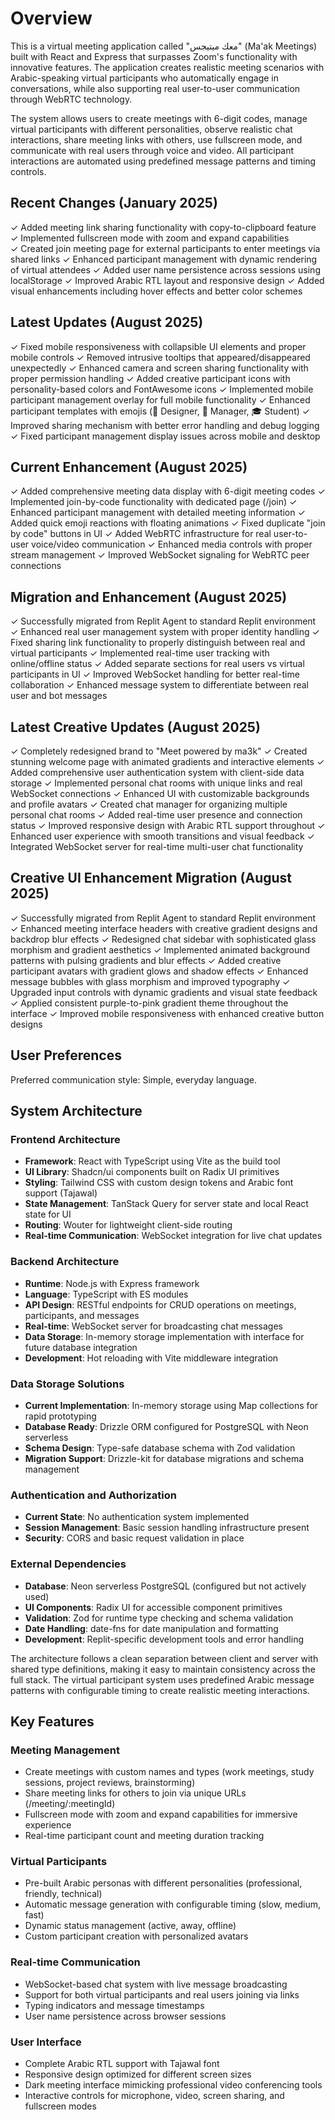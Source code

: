 # Overview

This is a virtual meeting application called "معك ميتيجس" (Ma'ak Meetings) built with React and Express that surpasses Zoom's functionality with innovative features. The application creates realistic meeting scenarios with Arabic-speaking virtual participants who automatically engage in conversations, while also supporting real user-to-user communication through WebRTC technology.

The system allows users to create meetings with 6-digit codes, manage virtual participants with different personalities, observe realistic chat interactions, share meeting links with others, use fullscreen mode, and communicate with real users through voice and video. All participant interactions are automated using predefined message patterns and timing controls.

## Recent Changes (January 2025)

✓ Added meeting link sharing functionality with copy-to-clipboard feature
✓ Implemented fullscreen mode with zoom and expand capabilities  
✓ Created join meeting page for external participants to enter meetings via shared links
✓ Enhanced participant management with dynamic rendering of virtual attendees
✓ Added user name persistence across sessions using localStorage
✓ Improved Arabic RTL layout and responsive design
✓ Added visual enhancements including hover effects and better color schemes

## Latest Updates (August 2025)

✓ Fixed mobile responsiveness with collapsible UI elements and proper mobile controls
✓ Removed intrusive tooltips that appeared/disappeared unexpectedly
✓ Enhanced camera and screen sharing functionality with proper permission handling
✓ Added creative participant icons with personality-based colors and FontAwesome icons
✓ Implemented mobile participant management overlay for full mobile functionality
✓ Enhanced participant templates with emojis (🎨 Designer, 👔 Manager, 🎓 Student)
✓ Improved sharing mechanism with better error handling and debug logging
✓ Fixed participant management display issues across mobile and desktop

## Current Enhancement (August 2025)

✓ Added comprehensive meeting data display with 6-digit meeting codes
✓ Implemented join-by-code functionality with dedicated page (/join)
✓ Enhanced participant management with detailed meeting information
✓ Added quick emoji reactions with floating animations
✓ Fixed duplicate "join by code" buttons in UI
✓ Added WebRTC infrastructure for real user-to-user voice/video communication
✓ Enhanced media controls with proper stream management
✓ Improved WebSocket signaling for WebRTC peer connections

## Migration and Enhancement (August 2025)

✓ Successfully migrated from Replit Agent to standard Replit environment
✓ Enhanced real user management system with proper identity handling
✓ Fixed sharing link functionality to properly distinguish between real and virtual participants
✓ Implemented real-time user tracking with online/offline status
✓ Added separate sections for real users vs virtual participants in UI
✓ Improved WebSocket handling for better real-time collaboration
✓ Enhanced message system to differentiate between real user and bot messages

## Latest Creative Updates (August 2025)

✓ Completely redesigned brand to "Meet powered by ma3k" 
✓ Created stunning welcome page with animated gradients and interactive elements
✓ Added comprehensive user authentication system with client-side data storage
✓ Implemented personal chat rooms with unique links and real WebSocket connections
✓ Enhanced UI with customizable backgrounds and profile avatars
✓ Created chat manager for organizing multiple personal chat rooms
✓ Added real-time user presence and connection status
✓ Improved responsive design with Arabic RTL support throughout
✓ Enhanced user experience with smooth transitions and visual feedback
✓ Integrated WebSocket server for real-time multi-user chat functionality

## Creative UI Enhancement Migration (August 2025)

✓ Successfully migrated from Replit Agent to standard Replit environment
✓ Enhanced meeting interface headers with creative gradient designs and backdrop blur effects
✓ Redesigned chat sidebar with sophisticated glass morphism and gradient aesthetics
✓ Implemented animated background patterns with pulsing gradients and blur effects
✓ Added creative participant avatars with gradient glows and shadow effects
✓ Enhanced message bubbles with glass morphism and improved typography
✓ Upgraded input controls with dynamic gradients and visual state feedback
✓ Applied consistent purple-to-pink gradient theme throughout the interface
✓ Improved mobile responsiveness with enhanced creative button designs

## User Preferences

Preferred communication style: Simple, everyday language.

## System Architecture

### Frontend Architecture
- **Framework**: React with TypeScript using Vite as the build tool
- **UI Library**: Shadcn/ui components built on Radix UI primitives
- **Styling**: Tailwind CSS with custom design tokens and Arabic font support (Tajawal)
- **State Management**: TanStack Query for server state and local React state for UI
- **Routing**: Wouter for lightweight client-side routing
- **Real-time Communication**: WebSocket integration for live chat updates

### Backend Architecture
- **Runtime**: Node.js with Express framework
- **Language**: TypeScript with ES modules
- **API Design**: RESTful endpoints for CRUD operations on meetings, participants, and messages
- **Real-time**: WebSocket server for broadcasting chat messages
- **Data Storage**: In-memory storage implementation with interface for future database integration
- **Development**: Hot reloading with Vite middleware integration

### Data Storage Solutions
- **Current Implementation**: In-memory storage using Map collections for rapid prototyping
- **Database Ready**: Drizzle ORM configured for PostgreSQL with Neon serverless
- **Schema Design**: Type-safe database schema with Zod validation
- **Migration Support**: Drizzle-kit for database migrations and schema management

### Authentication and Authorization
- **Current State**: No authentication system implemented
- **Session Management**: Basic session handling infrastructure present
- **Security**: CORS and basic request validation in place

### External Dependencies
- **Database**: Neon serverless PostgreSQL (configured but not actively used)
- **UI Components**: Radix UI for accessible component primitives
- **Validation**: Zod for runtime type checking and schema validation
- **Date Handling**: date-fns for date manipulation and formatting
- **Development**: Replit-specific development tools and error handling

The architecture follows a clean separation between client and server with shared type definitions, making it easy to maintain consistency across the full stack. The virtual participant system uses predefined Arabic message patterns with configurable timing to create realistic meeting interactions.

## Key Features

### Meeting Management
- Create meetings with custom names and types (work meetings, study sessions, project reviews, brainstorming)
- Share meeting links for others to join via unique URLs (/meeting/:meetingId)
- Fullscreen mode with zoom and expand capabilities for immersive experience
- Real-time participant count and meeting duration tracking

### Virtual Participants
- Pre-built Arabic personas with different personalities (professional, friendly, technical)
- Automatic message generation with configurable timing (slow, medium, fast)
- Dynamic status management (active, away, offline)
- Custom participant creation with personalized avatars

### Real-time Communication
- WebSocket-based chat system with live message broadcasting
- Support for both virtual participants and real users joining via links
- Typing indicators and message timestamps
- User name persistence across browser sessions

### User Interface
- Complete Arabic RTL support with Tajawal font
- Responsive design optimized for different screen sizes
- Dark meeting interface mimicking professional video conferencing tools
- Interactive controls for microphone, video, screen sharing, and fullscreen modes